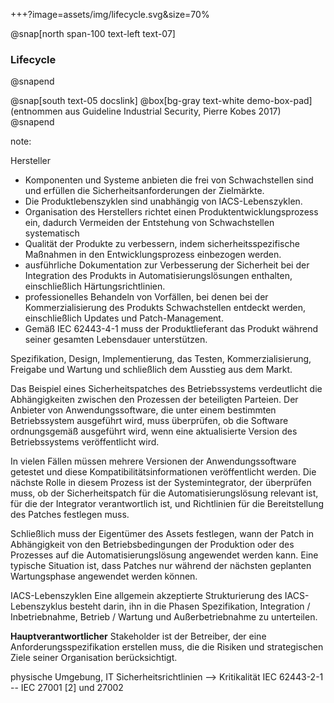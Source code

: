 +++?image=assets/img/lifecycle.svg&size=70%

@snap[north span-100 text-left text-07]
### Lifecycle
@snapend

@snap[south text-05 docslink]
@box[bg-gray text-white demo-box-pad](entnommen aus Guideline Industrial Security, Pierre Kobes 2017)
@snapend

note:

Hersteller
- Komponenten und Systeme anbieten die frei von Schwachstellen sind und erfüllen die Sicherheitsanforderungen der Zielmärkte.
- Die Produktlebenszyklen sind unabhängig von IACS-Lebenszyklen.
- Organisation des Herstellers richtet  einen Produktentwicklungsprozess ein, dadurch Vermeiden der Entstehung von Schwachstellen systematisch
- Qualität der Produkte zu verbessern, indem sicherheitsspezifische Maßnahmen in den Entwicklungsprozess einbezogen werden.
- ausführliche Dokumentation zur Verbesserung der Sicherheit bei der Integration des Produkts in Automatisierungslösungen enthalten, einschließlich Härtungsrichtlinien.
- professionelles Behandeln von Vorfällen, bei denen bei der Kommerzialisierung des Produkts Schwachstellen entdeckt werden, einschließlich Updates und Patch-Management.
- Gemäß IEC 62443-4-1 muss der Produktlieferant das Produkt während seiner gesamten Lebensdauer unterstützen.

Spezifikation, Design, Implementierung, das Testen, Kommerzialisierung, Freigabe und Wartung und schließlich dem Ausstieg aus dem Markt. 

Das Beispiel eines Sicherheitspatches des Betriebssystems verdeutlicht die Abhängigkeiten zwischen den Prozessen der beteiligten Parteien. Der Anbieter von Anwendungssoftware, die unter einem bestimmten Betriebssystem ausgeführt wird, muss überprüfen, ob die Software ordnungsgemäß ausgeführt wird, wenn eine aktualisierte Version des Betriebssystems veröffentlicht wird. 

In vielen Fällen müssen mehrere Versionen der Anwendungssoftware getestet und diese Kompatibilitätsinformationen veröffentlicht werden. Die nächste Rolle in diesem Prozess ist der Systemintegrator, der überprüfen muss, ob der Sicherheitspatch für die Automatisierungslösung relevant ist, für die der Integrator verantwortlich ist, und Richtlinien für die Bereitstellung des Patches festlegen muss. 

Schließlich muss der Eigentümer des Assets festlegen, wann der Patch in Abhängigkeit von den Betriebsbedingungen der Produktion oder des Prozesses auf die Automatisierungslösung angewendet werden kann. Eine typische Situation ist, dass Patches nur während der nächsten geplanten Wartungsphase angewendet werden können.

IACS-Lebenszyklen
Eine allgemein akzeptierte Strukturierung des IACS-Lebenszyklus besteht darin, ihn in die Phasen Spezifikation, Integration / Inbetriebnahme, Betrieb / Wartung und Außerbetriebnahme zu unterteilen. 

**Hauptverantwortlicher** Stakeholder ist der Betreiber, der eine Anforderungsspezifikation erstellen muss, die die Risiken und strategischen Ziele seiner Organisation berücksichtigt.

physische Umgebung, IT Sicherheitsrichtlinien --> Kritikalität IEC 62443-2-1  -- IEC 27001 [2] und 27002


